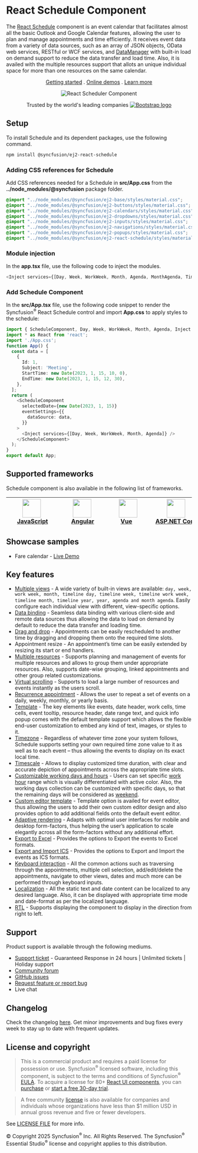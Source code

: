 # React Schedule Component

The [React Schedule](https://www.syncfusion.com/react-ui-components/react-scheduler?utm_source=npm&utm_medium=listing&utm_campaign=react-scheduler-npm) component is an event calendar that facilitates almost all the basic Outlook and Google Calendar features, allowing the user to plan and manage appointments and time efficiently. It receives event data from a variety of data sources, such as an array of JSON objects, OData web services, RESTful or WCF services, and [DataManager](https://ej2.syncfusion.com/react/documentation/data/data-binding/) with built-in load on demand support to reduce the data transfer and load time. Also, it is availed with the multiple resources support that allots an unique individual space for more than one resources on the same calendar.

<p align="center">
    <a href="https://ej2.syncfusion.com/react/documentation/schedule/getting-started/?utm_source=npm&utm_medium=listing&utm_campaign=react-scheduler-npm">Getting started</a> . 
    <a href="https://ej2.syncfusion.com/react/demos/?utm_source=npm&utm_medium=listing&utm_campaign=react-scheduler-npm#/bootstrap5/schedule/overview">Online demos</a> . 
    <a href="https://www.syncfusion.com/react-components/react-scheduler?utm_source=npm&utm_medium=listing&utm_campaign=react-scheduler-npm">Learn more</a>
</p>
<p align="center">
<img src="https://raw.githubusercontent.com/SyncfusionExamples/nuget-img/master/react/react-scheduler.png" alt="React Scheduler Component"/>
</p>
<p align="center">
Trusted by the world's leading companies
  <a href="https://www.syncfusion.com">
    <img src="https://raw.githubusercontent.com/SyncfusionExamples/nuget-img/master/syncfusion/syncfusion-trusted-companies.webp" alt="Bootstrap logo">
  </a>
</p>

## Setup

To install Schedule and its dependent packages, use the following command.

```sh
npm install @syncfusion/ej2-react-schedule
```

### Adding CSS references for Schedule

Add CSS references needed for a Schedule in **src/App.css** from the **../node_modules/@syncfusion** package folder.

```css
@import "../node_modules/@syncfusion/ej2-base/styles/material.css";
@import "../node_modules/@syncfusion/ej2-buttons/styles/material.css";
@import "../node_modules/@syncfusion/ej2-calendars/styles/material.css";
@import "../node_modules/@syncfusion/ej2-dropdowns/styles/material.css";
@import "../node_modules/@syncfusion/ej2-inputs/styles/material.css";
@import "../node_modules/@syncfusion/ej2-navigations/styles/material.css";
@import "../node_modules/@syncfusion/ej2-popups/styles/material.css";
@import "../node_modules/@syncfusion/ej2-react-schedule/styles/material.css";
```

### Module injection
In the **app.tsx** file, use the following code to inject the modules.


```typescript
<Inject services={[Day, Week, WorkWeek, Month, Agenda, MonthAgenda, TimelineViews, TimelineMonth ]} />
```

### Add Schedule Component

In the **src/App.tsx** file, use the following code snippet to render the Syncfusion<sup>®</sup> React Schedule control and import **App.css** to apply styles to the schedule:

```typescript
import { ScheduleComponent, Day, Week, WorkWeek, Month, Agenda, Inject } from '@syncfusion/ej2-react-schedule';
import * as React from 'react';
import './App.css';
function App() {
  const data = [
    {
      Id: 1,
      Subject: 'Meeting',
      StartTime: new Date(2023, 1, 15, 10, 0),
      EndTime: new Date(2023, 1, 15, 12, 30),
    },
  ];
  return (
    <ScheduleComponent
      selectedDate={new Date(2023, 1, 15)}
      eventSettings={{
        dataSource: data,
      }}
    >
      <Inject services={[Day, Week, WorkWeek, Month, Agenda]} />
    </ScheduleComponent>
  );
}
export default App;
```

## Supported frameworks

Schedule component is also available in the following list of frameworks.

| [<img src="https://ej2.syncfusion.com/github/images/js.svg" height="50" />](https://www.syncfusion.com/javascript-ui-controls?utm_medium=listing&utm_source=github)<br/>&nbsp;&nbsp;&nbsp;&nbsp;&nbsp;[JavaScript](https://www.syncfusion.com/javascript-ui-controls?utm_medium=listing&utm_source=github)&nbsp;&nbsp;&nbsp;&nbsp; | [<img src="https://ej2.syncfusion.com/github/images/angular.svg"  height="50" />](https://www.syncfusion.com/angular-components/?utm_medium=listing&utm_source=github)<br/>&nbsp;&nbsp;&nbsp;&nbsp;&nbsp;&nbsp;&nbsp;[Angular](https://www.syncfusion.com/angular-components/?utm_medium=listing&utm_source=github)&nbsp;&nbsp;&nbsp;&nbsp;&nbsp;&nbsp; | [<img src="https://ej2.syncfusion.com/github/images/vue.svg" height="50" />](https://www.syncfusion.com/vue-ui-components?utm_medium=listing&utm_source=github)<br/>&nbsp;&nbsp;&nbsp;&nbsp;&nbsp;&nbsp;&nbsp;[Vue](https://www.syncfusion.com/vue-ui-components?utm_medium=listing&utm_source=github)&nbsp;&nbsp;&nbsp;&nbsp;&nbsp;&nbsp;&nbsp;&nbsp;&nbsp; | [<img src="https://ej2.syncfusion.com/github/images/netcore.svg" height="50" />](https://www.syncfusion.com/aspnet-core-ui-controls?utm_medium=listing&utm_source=github)<br/>&nbsp;&nbsp;[ASP.NET&nbsp;Core](https://www.syncfusion.com/aspnet-core-ui-controls?utm_medium=listing&utm_source=github)&nbsp;&nbsp; | [<img src="https://ej2.syncfusion.com/github/images/netmvc.svg" height="50" />](https://www.syncfusion.com/aspnet-mvc-ui-controls?utm_medium=listing&utm_source=github)<br/>&nbsp;&nbsp;[ASP.NET&nbsp;MVC](https://www.syncfusion.com/aspnet-mvc-ui-controls?utm_medium=listing&utm_source=github)&nbsp;&nbsp; | 
| :-----: | :-----: | :-----: | :-----: | :-----: |

## Showcase samples

* Fare calendar - [Live Demo](https://ej2.syncfusion.com/react/demos/?utm_source=npm&utm_medium=listing&utm_campaign=react-scheduler-npm#/bootstrap5/schedule/resources)

## Key features

* [Multiple views](https://ej2.syncfusion.com/react/demos/?utm_source=npm&utm_medium=listing&utm_campaign=react-scheduler-npm#/bootstrap5/schedule/views) - A wide variety of built-in views are available: `day, week, work week, month, timeline day, timeline week, timeline work week, timeline month, timeline year, year, agenda and month agenda`. Easily configure each individual view with different, view-specific options.
* [Data binding](https://ej2.syncfusion.com/react/demos/?utm_source=npm&utm_medium=listing&utm_campaign=react-scheduler-npm#/bootstrap5/schedule/remote-data) - Seamless data binding with various client-side and remote data sources thus allowing the data to load on demand by default to reduce the data transfer and loading time.
* [Drag and drop](https://ej2.syncfusion.com/react/demos/?utm_source=npm&utm_medium=listing&utm_campaign=react-scheduler-npm#/bootstrap5/schedule/external-drag-drop) - Appointments can be easily rescheduled to another time by dragging and dropping them onto the required time slots.
* Appointment resize - An appointment’s time can be easily extended by resizing its start or end handlers.
* [Multiple resources](https://ej2.syncfusion.com/react/demos/?utm_source=npm&utm_medium=listing&utm_campaign=react-scheduler-npm#/bootstrap5/schedule/resource-grouping) - Supports planning and management of events for multiple resources and allows to group them under appropriate resources. Also, supports date-wise grouping, linked appointments and other group related customizations.
* [Virtual scrolling](https://ej2.syncfusion.com/react/demos/?utm_source=npm&utm_medium=listing&utm_campaign=react-scheduler-npm#/bootstrap5/schedule/virtual-scrolling) - Supports to load a large number of resources and events instantly as the users scroll.
* [Recurrence appointment](https://ej2.syncfusion.com/react/demos/?utm_source=npm&utm_medium=listing&utm_campaign=react-scheduler-npm#/bootstrap5/schedule/recurrence-events) - Allows the user to repeat a set of events on a daily, weekly, monthly, or yearly basis.
* [Template](https://ej2.syncfusion.com/react/demos/?utm_source=npm&utm_medium=listing&utm_campaign=react-scheduler-npm#/bootstrap5/schedule/event-template) - The key elements like events, date header, work cells, time cells, event tooltip, resource header, date range text, and quick info popup comes with the default template support which allows the flexible end-user customization to embed any kind of text, images, or styles to it.
* [Timezone](https://ej2.syncfusion.com/react/demos/?utm_source=npm&utm_medium=listing&utm_campaign=react-scheduler-npm#/bootstrap5/schedule/timezone) -  Regardless of whatever time zone your system follows, Schedule supports setting your own required time zone value to it as well as to each event – thus allowing the events to display on its exact local time.
* [Timescale](https://ej2.syncfusion.com/react/demos/?utm_source=npm&utm_medium=listing&utm_campaign=react-scheduler-npm#/bootstrap5/schedule/time-scale) - Allows to display customized time duration, with clear and accurate depiction of appointments across the appropriate time slots.
* [Customizable working days and hours](https://ej2.syncfusion.com/react/demos/?utm_source=npm&utm_medium=listing&utm_campaign=react-scheduler-npm#/bootstrap5/schedule/work-days) - Users can set specific [work hour](https://ej2.syncfusion.com/react/demos/?utm_source=npm&utm_medium=listing&utm_campaign=react-scheduler-npm#/bootstrap5/schedule/work-hours) range which is visually differentiated with active color. Also, the working days collection can be customized with specific days, so that the remaining days will be considered as [weekend](https://ej2.syncfusion.com/react/demos/?utm_source=npm&utm_medium=listing&utm_campaign=react-scheduler-npm#/bootstrap5/schedule/hide-weekend).
* [Custom editor template](https://ej2.syncfusion.com/react/demos/?utm_source=npm&utm_medium=listing&utm_campaign=react-scheduler-npm#/bootstrap5/schedule/editor-template) - Template option is availed for event editor, thus allowing the users to add their own custom editor design and also provides option to add additional fields onto the default event editor.
* [Adaptive rendering](https://ej2.syncfusion.com/react/demos/?utm_source=npm&utm_medium=listing&utm_campaign=react-scheduler-npm#/bootstrap5/schedule/month-agenda) - Adapts with optimal user interfaces for mobile and desktop form-factors, thus helping the user’s application to scale elegantly across all the form-factors without any additional effort.
* [Export to Excel](https://ej2.syncfusion.com/react/demos/?utm_source=npm&utm_medium=listing&utm_campaign=react-scheduler-npm#/bootstrap5/schedule/excel-export) - Provides the options to Export the events to Excel formats.
* [Export and Import ICS](https://ej2.syncfusion.com/react/demos/?utm_source=npm&utm_medium=listing&utm_campaign=react-scheduler-npm#/bootstrap5/schedule/calendar-export-import) - Provides the options to Export and Import the events as ICS formats.
* [Keyboard interaction](https://ej2.syncfusion.com/react/demos/?utm_source=npm&utm_medium=listing&utm_campaign=react-scheduler-npm#/bootstrap5/schedule/keyboard-interaction) - All the common actions such as traversing through the appointments, multiple cell selection, add/edit/delete the appointments, navigate to other views, dates and much more can be performed through keyboard inputs.
* [Localization](https://ej2.syncfusion.com/react/documentation/schedule/localization.html#localization?utm_source=npm&utm_medium=listing&utm_campaign=react-scheduler-npm) - All the static text and date content can be localized to any desired language. Also, it can be displayed with appropriate time mode and date-format as per the localized language.
* [RTL](https://ej2.syncfusion.com/react/documentation/schedule/localization.html#rtl?utm_source=npm&utm_medium=listing&utm_campaign=react-scheduler-npm) - Supports displaying the component to display in the direction from right to left.

## Support

Product support is available through the following mediums.

* [Support ticket](https://support.syncfusion.com/support/tickets/create) - Guaranteed Response in 24 hours | Unlimited tickets | Holiday support
* [Community forum](https://www.syncfusion.com/forums/react-js2?utm_source=npm&utm_medium=listing&utm_campaign=react-scheduler-npm)
* [GitHub issues](https://github.com/syncfusion/ej2-react-ui-components/issues/new)
* [Request feature or report bug](https://www.syncfusion.com/feedback/react?utm_source=npm&utm_medium=listing&utm_campaign=react-scheduler-npm)
* Live chat

## Changelog

Check the changelog [here](https://github.com/syncfusion/ej2-react-ui-components/blob/master/components/schedule/CHANGELOG.md?utm_source=npm&utm_medium=listing&utm_campaign=react-scheduler-npm). Get minor improvements and bug fixes every week to stay up to date with frequent updates.

## License and copyright

> This is a commercial product and requires a paid license for possession or use. Syncfusion<sup>®</sup> licensed software, including this component, is subject to the terms and conditions of Syncfusion<sup>®</sup> [EULA](https://www.syncfusion.com/eula/es/). To acquire a license for 80+ [React UI components](https://www.syncfusion.com/react-components), you can [purchase](https://www.syncfusion.com/sales/products) or [start a free 30-day trial](https://www.syncfusion.com/account/manage-trials/start-trials).

> A free community [license](https://www.syncfusion.com/products/communitylicense) is also available for companies and individuals whose organizations have less than $1 million USD in annual gross revenue and five or fewer developers.

See [LICENSE FILE](https://github.com/syncfusion/ej2-react-ui-components/blob/master/license?utm_source=npm&utm_medium=listing&utm_campaign=react-scheduler-npm) for more info.

© Copyright 2025 Syncfusion<sup>®</sup> Inc. All Rights Reserved. The Syncfusion<sup>®</sup> Essential Studio<sup>®</sup> license and copyright applies to this distribution.
